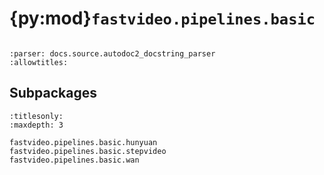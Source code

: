 # {py:mod}`fastvideo.pipelines.basic`

```{py:module} fastvideo.pipelines.basic
```

```{autodoc2-docstring} fastvideo.pipelines.basic
:parser: docs.source.autodoc2_docstring_parser
:allowtitles:
```

## Subpackages

```{toctree}
:titlesonly:
:maxdepth: 3

fastvideo.pipelines.basic.hunyuan
fastvideo.pipelines.basic.stepvideo
fastvideo.pipelines.basic.wan
```
